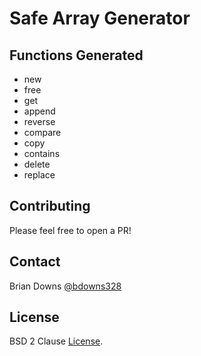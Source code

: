 # Safe Array Generator

## Functions Generated

* new
* free
* get
* append
* reverse
* compare
* copy
* contains
* delete
* replace

## Contributing

Please feel free to open a PR!

## Contact

Brian Downs [@bdowns328](http://twitter.com/bdowns328)

## License

BSD 2 Clause [License](/LICENSE).
